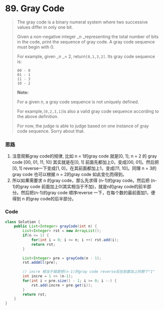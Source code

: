 # 89. Gray Code

> The gray code is a binary numeral system where two successive values differ in only one bit.
>
> Given a non-negative integer \_n \_representing the total number of bits in the code, print the sequence of gray code. A gray code sequence must begin with 0.
>
> For example, given _n _= 2, return`[0,1,3,2]`. Its gray code sequence is:
>
> ```
> 00 - 0
> 01 - 1
> 11 - 3
> 10 - 2
> ```
>
> **Note:**
>
> For a given _n_, a gray code sequence is not uniquely defined.
>
> For example,`[0,2,3,1]`is also a valid gray code sequence according to the above definition.
>
> For now, the judge is able to judge based on one instance of gray code sequence. Sorry about that.

### 思路

1. 注意观察gray code的规律, 比如 n = 1的gray code 就是\[0, 1\]; n = 2 的 gray code \[00, 01, 11, 10\] 其实就是在\[0, 1\] 前面先都加上0，变成\[00, 01\]。然后把\[0, 1\] reverse一下变成\[1, 0\]，在其前面都加上1，变成\[11, 10\]。同理 n = 3的gray code 也可以根据 n = 2的gray code 如此变化而得到。
2. 所以如果需要求 n 的gray code，那么先求得 \(n-1\)的gray code。然后把 \(n-1\)的gray code 前面加上0\(其实相当于不加\)，就是n的gray code的前半部分。然后把\(n-1\)的gray code 顺序reverse 一下，在每个数的最前面加1，便得到 n 的gray code的后半部分。

### Code

```java
class Solution {
    public List<Integer> grayCode(int n) {
        List<Integer> rst = new ArrayList();
        if(n <= 1) {
            for(int i = 0; i <= n; i ++) rst.add(i);
            return rst;
        }
        
        List<Integer> pre = grayCode(n - 1);
        rst.addAll(pre);
        
        // incre 相当于就是把(n-1)的gray code reverse后在前面加上的那个"1"
        int incre = 1 << (n-1);
        for(int i = pre.size() - 1; i >= 0; i --) {
            rst.add(incre + pre.get(i));
        }
        return rst;
    }
}
```



